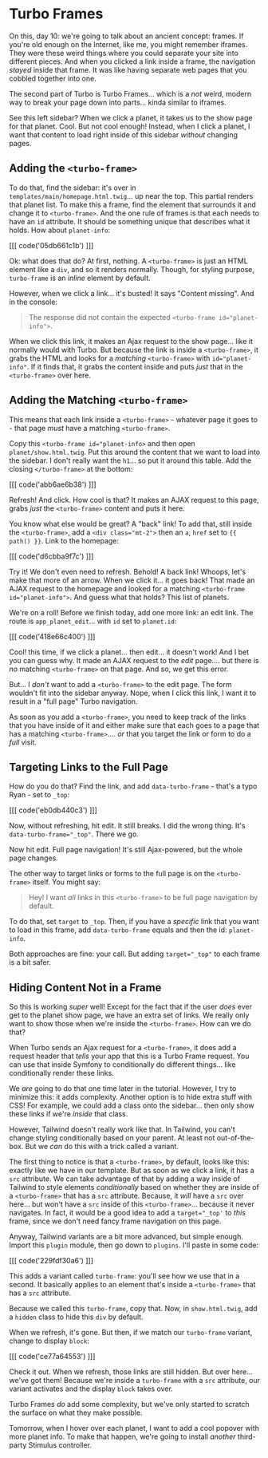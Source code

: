 # Turbo Frames

On this, day 10: we're going to talk about an ancient concept: frames. If you're
old enough on the Internet, like me, you might remember iframes. They were these
weird things where you could separate your site into different pieces. And when
you clicked a link inside a frame, the navigation *stayed* inside that frame.
It was like having separate web pages that you cobbled together into one.

The second part of Turbo is Turbo Frames... which is a *not* weird, modern way to
break your page down into parts... kinda similar to iframes.

See this left sidebar? When we click a planet, it takes us to the show
page for that planet. Cool. But not cool enough! Instead, when I click a planet,
I want that content to load right inside of this sidebar *without* changing pages.

## Adding the `<turbo-frame>`

To do that, find the sidebar: it's over in `templates/main/homepage.html.twig`...
up near the top. This partial renders that planet list. To make this a frame,
find the element that surrounds it and change it to `<turbo-frame>`. And the one
rule of frames is that each needs to have an `id` attribute. It should be something
unique that describes what it holds. How about `planet-info`:

[[[ code('05db661c1b') ]]]

Ok: what does that do? At first, nothing. A `<turbo-frame>` is just an HTML element
like a `div`, and so it renders normally. Though, for styling purpose, `turbo-frame`
is an *inline* element by default.

However, when we click a link... it's busted! It says "Content missing". And in the
console:

> The response did not contain the expected `<turbo-frame id="planet-info">`.

When we click this link, it makes an Ajax request to the show page... like it
normally would with Turbo. But because the link is inside a `<turbo-frame>`, it grabs
the HTML and looks for a *matching* `<turbo-frame>` with `id="planet-info"`. If it
finds that, it grabs the content inside and puts *just* that in the `<turbo-frame>`
over here.

## Adding the Matching `<turbo-frame>`

This means that each link inside a `<turbo-frame>` - whatever page it goes
to - that page *must* have a matching `<turbo-frame>`.

Copy this `<turbo-frame id="planet-info>` and then open `planet/show.html.twig`.
Put this around the content that we want to load into the sidebar. I don't really
want the `h1`... so put it around this table. Add the closing `</turbo-frame>`
at the bottom:

[[[ code('abb6ae6b38') ]]]

Refresh! And click. How cool is that? It makes an AJAX request to this page, grabs
*just* the `<turbo-frame>` content and puts it here.

You know what else would be great? A "back" link! To add
that, still inside the `<turbo-frame>`, add a `<div class="mt-2">` then an `a`,
`href` set to `{{ path() }}`. Link to the homepage:

[[[ code('d6cbba9f7c') ]]]

Try it! We don't even need to refresh. Behold! A back link! Whoops, let's make
that more of an arrow. When we click it... it goes back! That made
an AJAX request to the homepage and looked for a matching
`<turbo-frame id="planet-info">`. And guess what that holds? This list of planets.

We're on a roll! Before we finish today, add one more link: an edit link. The
route is `app_planet_edit`... with `id` set to `planet.id`:

[[[ code('418e66c400') ]]]

Cool! this time, if we click a planet... then edit... it doesn't work! And I bet you
can guess why. It made an AJAX request to the *edit* page.... but there
is *no* matching `<turbo-frame>` on that page. And so, we get this error.

But... I *don't* want to add a `<turbo-frame>` to the edit page. The
form wouldn't fit into the sidebar anyway. Nope, when I click this link, I want
it to result in a "full page" Turbo navigation.

As soon as you add a `<turbo-frame>`, you need to keep track of the links that
you have inside of it and either make sure that each goes to a page that has a
matching `<turbo-frame>`.... *or* that you target the link or form to do a *full*
visit.

## Targeting Links to the Full Page

How do you do that? Find the link, and add `data-turbo-frame` - that's a typo Ryan -
set to `_top`:

[[[ code('eb0db440c3') ]]]

Now, without refreshing, hit edit. It still breaks. I did the wrong thing.
It's `data-turbo-frame="_top"`. There we go.

Now hit edit. Full page navigation! It's still Ajax-powered, but the whole page
changes.

The other way to target links or forms to the full page is on the `<turbo-frame>`
itself. You might say:

> Hey! I want *all* links in this `<turbo-frame>` to be full page navigation by
> default.

To do that, set `target` to `_top`. Then, if you have a *specific* link that you
want to load in this frame, add `data-turbo-frame` equals and then the id:
`planet-info`.

Both approaches are fine: your call. But adding `target="_top"` to each
frame is a bit safer.

## Hiding Content Not in a Frame

So this is working *super* well! Except for the fact that if the user *does* ever
get to the planet show page, we have an extra set of links. We really only want to
show those when we're inside the `<turbo-frame>`. How can we do that?

When Turbo sends an Ajax request for a `<turbo-frame>`, it does add a request header
that *tells* your app that this is a Turbo Frame request. You can use that inside
Symfony to conditionally do different things... like conditionally render these
links.

We *are* going to do that one time later in the tutorial. However, I try to minimize
this: it adds complexity. Another option is to hide extra stuff with CSS! For
example, we could add a class onto the sidebar... then only show these links if
we're *inside* that class.

However, Tailwind doesn't really work like that. In Tailwind, you can't change
styling conditionally based on your parent. At least not out-of-the-box. But we
*can* do this with a trick called a variant.

The first thing to notice is that a `<turbo-frame>`, by default, looks like this:
exactly like we have in our template. But as soon as we click a link, it has
a `src` attribute. We can take advantage of that by adding a way inside of Tailwind
to style elements *conditionally* based on whether they are inside of a `<turbo-frame>`
that has a `src` attribute. Because, it *will* have a `src` over here...
but won't have a `src` inside of this `<turbo-frame>`... because it never
navigates. In fact, it would be a good idea to add a `target="_top'` to *this*
frame, since we don't need fancy frame navigation on this page.

Anyway, Tailwind variants are a bit more advanced, but simple enough. Import
this `plugin` module, then go down to `plugins`. I'll paste in some code:

[[[ code('229fdf30a6') ]]]

This adds a variant called `turbo-frame`: you'll see how we use that in a second.
It basically applies to an element that's inside a `<turbo-frame>` that has a `src`
attribute.

Because we called this `turbo-frame`, copy that. Now, in `show.html.twig`,
add a `hidden` class to hide this `div` by default.

When we refresh, it's gone. But then, if we match our `turbo-frame` variant, change
to display `block`:

[[[ code('ce77a64553') ]]]

Check it out. When we refresh, those links are still hidden. But over here... we've
got them! Because we're inside  a `turbo-frame` with a `src` attribute, our variant
activates and the display `block` takes over.

Turbo Frames *do* add some complexity, but we've only started to scratch the
surface on what they make possible.

Tomorrow, when I hover over each planet, I want to add a cool popover with more planet
info. To make that happen, we're going to install *another* third-party Stimulus
controller.
